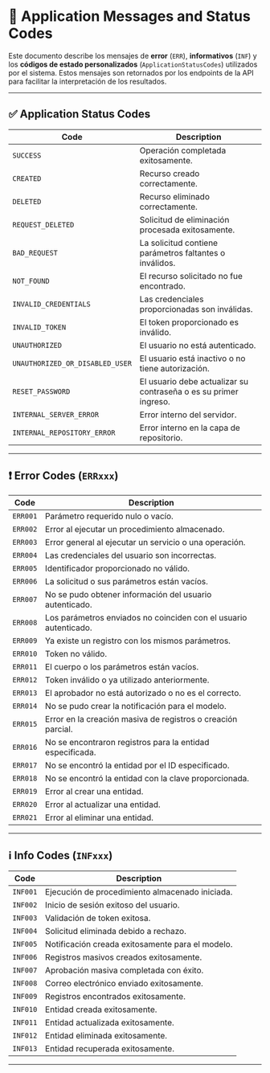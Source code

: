 ﻿# 📘 Application Messages and Status Codes

Este documento describe los mensajes de **error** (`ERR`), **informativos** (`INF`) y los **códigos de estado personalizados** (`ApplicationStatusCodes`) utilizados por el sistema. Estos mensajes son retornados por los endpoints de la API para facilitar la interpretación de los resultados.

---

## ✅ Application Status Codes

| Code                            | Description                                                                 |
|---------------------------------|-----------------------------------------------------------------------------|
| `SUCCESS`                       | Operación completada exitosamente.                                          |
| `CREATED`                       | Recurso creado correctamente.                                              |
| `DELETED`                       | Recurso eliminado correctamente.                                           |
| `REQUEST_DELETED`              | Solicitud de eliminación procesada exitosamente.                          |
| `BAD_REQUEST`                  | La solicitud contiene parámetros faltantes o inválidos.                    |
| `NOT_FOUND`                    | El recurso solicitado no fue encontrado.                                   |
| `INVALID_CREDENTIALS`         | Las credenciales proporcionadas son inválidas.                             |
| `INVALID_TOKEN`               | El token proporcionado es inválido.                                        |
| `UNAUTHORIZED`                | El usuario no está autenticado.                                            |
| `UNAUTHORIZED_OR_DISABLED_USER` | El usuario está inactivo o no tiene autorización.                         |
| `RESET_PASSWORD`              | El usuario debe actualizar su contraseña o es su primer ingreso.           |
| `INTERNAL_SERVER_ERROR`       | Error interno del servidor.                                                |
| `INTERNAL_REPOSITORY_ERROR`   | Error interno en la capa de repositorio.                                   |

---

## ❗ Error Codes (`ERRxxx`)

| Code   | Description |
|--------|-------------|
| `ERR001` | Parámetro requerido nulo o vacío. |
| `ERR002` | Error al ejecutar un procedimiento almacenado. |
| `ERR003` | Error general al ejecutar un servicio o una operación. |
| `ERR004` | Las credenciales del usuario son incorrectas. |
| `ERR005` | Identificador proporcionado no válido. |
| `ERR006` | La solicitud o sus parámetros están vacíos. |
| `ERR007` | No se pudo obtener información del usuario autenticado. |
| `ERR008` | Los parámetros enviados no coinciden con el usuario autenticado. |
| `ERR009` | Ya existe un registro con los mismos parámetros. |
| `ERR010` | Token no válido. |
| `ERR011` | El cuerpo o los parámetros están vacíos. |
| `ERR012` | Token inválido o ya utilizado anteriormente. |
| `ERR013` | El aprobador no está autorizado o no es el correcto. |
| `ERR014` | No se pudo crear la notificación para el modelo. |
| `ERR015` | Error en la creación masiva de registros o creación parcial. |
| `ERR016` | No se encontraron registros para la entidad especificada. |
| `ERR017` | No se encontró la entidad por el ID especificado. |
| `ERR018` | No se encontró la entidad con la clave proporcionada. |
| `ERR019` | Error al crear una entidad. |
| `ERR020` | Error al actualizar una entidad. |
| `ERR021` | Error al eliminar una entidad. |

---

## ℹ️ Info Codes (`INFxxx`)

| Code   | Description |
|--------|-------------|
| `INF001` | Ejecución de procedimiento almacenado iniciada. |
| `INF002` | Inicio de sesión exitoso del usuario. |
| `INF003` | Validación de token exitosa. |
| `INF004` | Solicitud eliminada debido a rechazo. |
| `INF005` | Notificación creada exitosamente para el modelo. |
| `INF006` | Registros masivos creados exitosamente. |
| `INF007` | Aprobación masiva completada con éxito. |
| `INF008` | Correo electrónico enviado exitosamente. |
| `INF009` | Registros encontrados exitosamente. |
| `INF010` | Entidad creada exitosamente. |
| `INF011` | Entidad actualizada exitosamente. |
| `INF012` | Entidad eliminada exitosamente. |
| `INF013` | Entidad recuperada exitosamente. |

---

